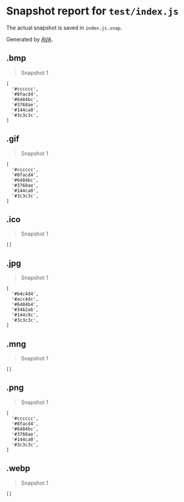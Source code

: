 # Snapshot report for `test/index.js`

The actual snapshot is saved in `index.js.snap`.

Generated by [AVA](https://ava.li).

## .bmp

> Snapshot 1

    [
      '#cccccc',
      '#8facd4',
      '#6484bc',
      '#3768ae',
      '#144ca0',
      '#3c3c3c',
    ]

## .gif

> Snapshot 1

    [
      '#cccccc',
      '#8facd4',
      '#6484bc',
      '#3768ae',
      '#144ca0',
      '#3c3c3c',
    ]

## .ico

> Snapshot 1

    []

## .jpg

> Snapshot 1

    [
      '#b4c4d4',
      '#acc4dc',
      '#6484b4',
      '#3462a6',
      '#144c9c',
      '#3c3c3c',
    ]

## .mng

> Snapshot 1

    []

## .png

> Snapshot 1

    [
      '#cccccc',
      '#8facd4',
      '#6484bc',
      '#3768ae',
      '#144ca0',
      '#3c3c3c',
    ]

## .webp

> Snapshot 1

    []

